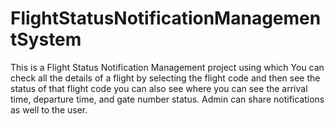 # FlightStatusNotificationManagementSystem
This is a Flight Status Notification Management project using which You can check all the details of a flight by selecting the flight code and then see the status of that flight code you can also see where you can see the arrival time, departure time, and gate number status. Admin can share notifications as well to the user.
